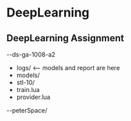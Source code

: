 # DeepLearning
## DeepLearning Assignment

--ds-ga-1008-a2
  * logs/ <-- models and report are here
  * models/
  * stl-10/
  * train.lua
  * provider.lua

--peterSpace/